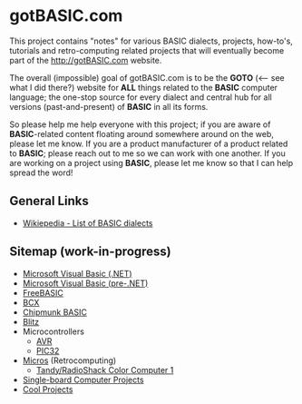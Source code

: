 # gotBASIC.com

This project contains "notes" for various BASIC dialects, projects, how-to's, tutorials and retro-computing related projects that will eventually become part of the http://gotBASIC.com website.

The overall (impossible) goal of gotBASIC.com is to be the **GOTO** (<-- see what I did there?) website for __**ALL**__ things related to the **BASIC** computer language; the one-stop source for every dialect and central hub for all versions (past-and-present) of **BASIC** in all its forms.

So please help me help everyone with this project; if you are aware of **BASIC**-related content floating around somewhere around on the web, please let me know.  If you are a product manufacturer of a product related to **BASIC**; please reach out to me so we can work with one another.  If you are working on a project using **BASIC**, please let me know so that I can help spread the word!

## General Links

- [Wikiepedia - List of BASIC dialects](https://en.wikipedia.org/wiki/List_of_BASIC_dialects)

## Sitemap (work-in-progress)

- [Microsoft Visual Basic (.NET)](VBNET.md)
- [Microsoft Visual Basic (pre-.NET)](VB.md)
- [FreeBASIC](FreeBASIC.md)
- [BCX](BCX.md)
- [Chipmunk BASIC](Chipmunk.md)
- [Blitz](Blitz.md)
- Microcontrollers
  - [AVR](AVR.md)
  - [PIC32](PIC32.md)
- [Micros](Micros.md) (Retrocomputing)
  - [Tandy/RadioShack Color Computer 1](Coco1.md)
- [Single-board Computer Projects](SingleBoard.md)
- [Cool Projects](Cool.md)

